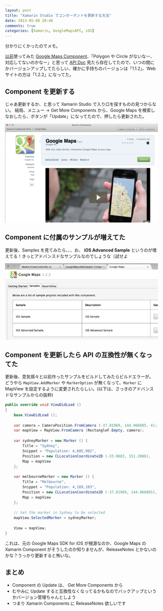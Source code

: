 ```yaml
---
layout: post
title: "Xamarin Studio でコンポーネントを更新する方法"
date: 2013-05-08 20:49
comments: true
categories: [Xamarin, GoogleMapsAPI, iOS]
---
```

分かりにくかったのでメモ。
<!--more-->
[以前](http://amay077.github.io/blog/2013/04/22/xamarin-ios-using-gmap-ios-sdk/)使ってみた [Google Maps Component](http://components.xamarin.com/view/googlemapsios/)、「Polygon や Circle がないなー、対応してないのかなー」と思って [API Doc](http://componentsapi.xamarin.com/?link=T%3aGoogle.Maps.Circle) 見たら存在してたので、いつの間にかバージョンアップしてたらしい、確かに手持ちのバージョンは「1.1.2」、Webサイトの方は「1.2.2」になってた。


## Component を更新する

じゃあ更新するか、と思って Xamarin Studio で入り口を探すものの見つからない。
結局、メニュー -> Get More Components から、Google Maps を検索しなおしたら、ボタンが「Update」になってたので、押したら更新された。

![image1](/assets/images/posts/update_components_using_xamarin_studio1.png)

## Component に付属のサンプルが増えてた

更新後、Samples を見てみたら、、、お、 **iOS Advanced Sample** というのが増えてる！きっとアドバンスドなサンプルなのでしょうな（試せよ

![image1](/assets/images/posts/update_components_using_xamarin_studio2.png)

## Component を更新したら API の互換性が無くなってた

更新後、意気揚々と以前作ったサンプルをビルドしてみたらビルドエラーが。
どうやら ``MapView.AddMarker`` や ``MarkerOption`` が無くなって、``Marker`` に MapView を設定するように変更されたらしい。(以下は、さっきのアドバンスドなサンプルからの抜粋)

```c# PartOfMarkersViewController.cs
public override void ViewDidLoad ()
{
	base.ViewDidLoad ();

	var camera = CameraPosition.FromCamera (-37.81969, 144.966085, 4);
	var mapView = MapView.FromCamera (RectangleF.Empty, camera);

	var sydneyMarker = new Marker () {
		Title = "Sydney",
		Snippet = "Population: 4,605,992",
		Position = new CLLocationCoordinate2D (-33.8683, 151.2086),
		Map = mapView
	};

	var melbourneMarker = new Marker () {
		Title = "Melbourne",
		Snippet = "Population: 4,169,103",
		Position = new CLLocationCoordinate2D (-37.81969, 144.966085),
		Map = mapView
	};

	// Set the marker in Sydney to be selected
	mapView.SelectedMarker = sydneyMarker;

	View = mapView;
}
```

これは、元の Google Maps SDK for iOS が根源なのか、Google Maps の Xamarin Component がそうしたのか知りませんが、ReleaseNotes とかないのかな？うっかり更新すると怖いな。

## まとめ
* Component の Update は、 Get More Components から
* むやみに Update すると互換性なくなってるかもなのでバックアップというかバージョン管理ちゃんとしよう
* つまり Xamarin Components に ReleaseNotes 欲しいです
